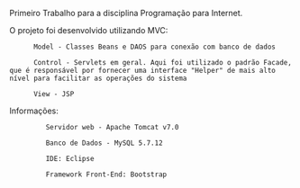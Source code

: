 Primeiro Trabalho para a disciplina Programação para Internet.

O projeto foi desenvolvido utilizando MVC:
          
          Model - Classes Beans e DAOS para conexão com banco de dados
          
          Control - Servlets em geral. Aqui foi utilizado o padrão Facade, que é responsável por fornecer uma interface "Helper" de mais alto nível para facilitar as operações do sistema
          
          View - JSP


Informações: 
             
             Servidor web - Apache Tomcat v7.0
             
             Banco de Dados - MySQL 5.7.12 
             
             IDE: Eclipse 
             
             Framework Front-End: Bootstrap
